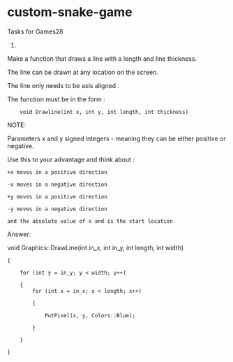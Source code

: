 # custom-snake-game

Tasks for Games28

1.
Make a function that draws a line with a length and line thickness.

The line can be drawn at any location on the screen. 

The line only needs to be axis aligned .  

The function must be in the form : 

        void Drawline(int x, int y, int length, int thickness)
	
NOTE:  

Parameters x and y  signed integers - meaning they can be either positive or negative. 

Use this to your advantage and think about :

    +x moves in a positive direction
    
    -x moves in a negative direction
    
    +y moves in a positive direction
    
    -y moves in a negative direction
    
    and the absolute value of x and is the start location
    

Answer:

void Graphics::DrawLine(int in_x, int in_y, int length, int width)

	{
	
		for (int y = in_y; y < width; y++)
		
		{
			for (int x = in_x; x < length; x++)
			
			{
			
				PutPixel(x, y, Colors::Blue);
				
			}
			
		}
		
	}
	

